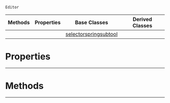  `Editor`

|Methods|Properties|Base Classes|Derived Classes|
|---|---|---|---|
| | |[selectorspringsubtool](selectorspringsubtool.md)| |


 #  Properties


---  
 #  Methods


---  
 

 